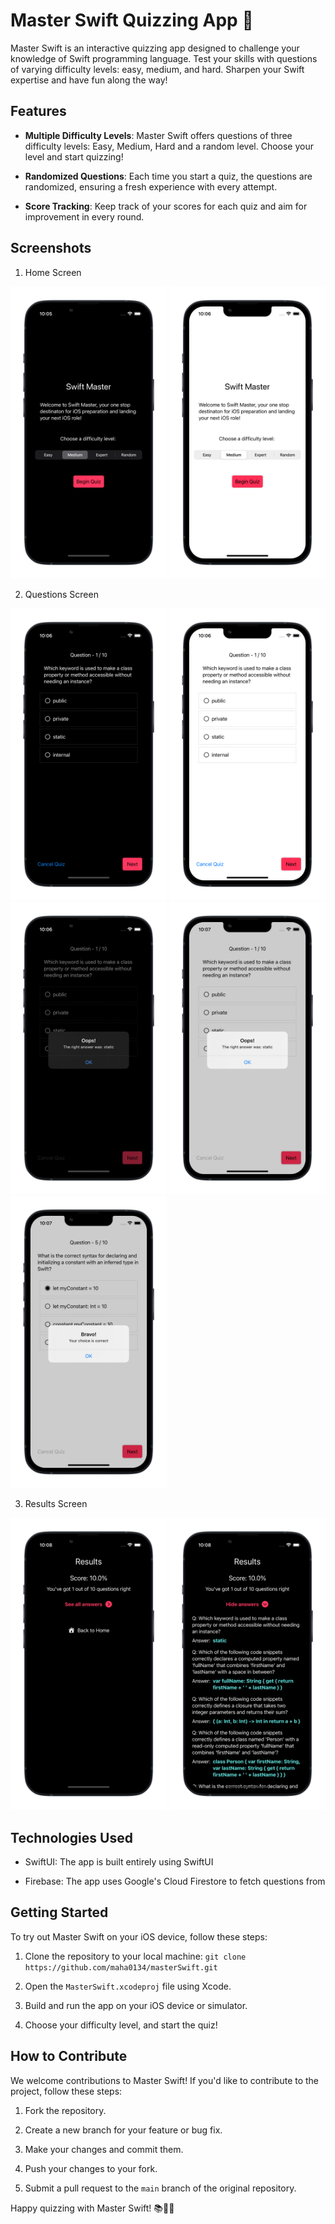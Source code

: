 # Master Swift Quizzing App 🚀

Master Swift is an interactive quizzing app designed to challenge your knowledge of Swift programming language. Test your skills with questions of varying difficulty levels: easy, medium, and hard. Sharpen your Swift expertise and have fun along the way!

## Features

- **Multiple Difficulty Levels**: Master Swift offers questions of three difficulty levels: Easy, Medium, Hard and a random level. Choose your level and start quizzing!

- **Randomized Questions**: Each time you start a quiz, the questions are randomized, ensuring a fresh experience with every attempt.

- **Score Tracking**: Keep track of your scores for each quiz and aim for improvement in every round.

## Screenshots
1. Home Screen
<p float="left">
<img src="home-dark.png" alt="screenshot of homescreen in dark mode" width="250">
<img src="home-light.png" alt="screenshot of homescreen in light mode" width="250">
</p>

2. Questions Screen
<p float="left">
<img src="question-dark.png" alt="screenshot of questions screen in dark mode" width="250">
<img src="question-light.png" alt="screenshot of questions screen in light mode" width="250">
<img src="alert-dark.png" alt="screenshot of questions screen with alert in dark mode" width="250">
<img src="alert-light.png" alt="screenshot of questions screen with alert in light mode" width="250">
<img src="correct-answer.png" alt="screenshot of questions screen with alert of correct answer" width="250">
</p>

3. Results Screen
<p float="left">
<img src="final.png" alt="screenshot of final screen" width="250">
<img src="final-answers.png" alt="screenshot of final results screen in dark mode" width="250">
</p>

## Technologies Used

- SwiftUI: The app is built entirely using SwiftUI

- Firebase: The app uses Google's Cloud Firestore to fetch questions from

## Getting Started

To try out Master Swift on your iOS device, follow these steps:

1. Clone the repository to your local machine: `git clone https://github.com/maha0134/masterSwift.git`

2. Open the `MasterSwift.xcodeproj` file using Xcode.

3. Build and run the app on your iOS device or simulator.

4. Choose your difficulty level, and start the quiz!

## How to Contribute

We welcome contributions to Master Swift! If you'd like to contribute to the project, follow these steps:

1. Fork the repository.

2. Create a new branch for your feature or bug fix.

3. Make your changes and commit them.

4. Push your changes to your fork.

5. Submit a pull request to the `main` branch of the original repository.

Happy quizzing with Master Swift! 📚📱🤓


